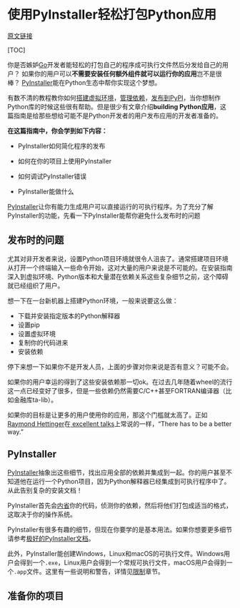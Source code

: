 # 使用PyInstaller轻松打包Python应用
[原文链接](https://realpython.com/pyinstaller-python/)

[TOC]

你是否嫉妒[Go](https://realpython.com/pyinstaller-python/)开发者能轻松的打包自己的程序成可执行文件然后分发给自己的用户？
如果你的用户可以**不需要安装任何额外组件就可以运行你的应用**岂不是很棒？
[PyInstaller](https://pyinstaller.readthedocs.io/en/stable/)能在Python生态中帮你实现这个梦想。

有数不清的教程教你如何[搭建虚拟环境](https://realpython.com/dependency-pitfalls/)，[管理依赖](https://realpython.com/products/managing-python-dependencies/)，[发布到PyPI](https://realpython.com/pypi-publish-python-package/)，当你想制作Python库的时候这些很有帮助。但是很少有文章介绍**building Python应用**，这篇指南是给那些想给可能不是Python开发者的用户发布应用的开发者准备的。

**在这篇指南中，你会学到如下内容：**

* PyInstaller如何简化程序的发布

* 如何在你的项目上使用PyInstaller

* 如何调试PyInstaller错误

* PyInstaller能做什么

[PyInstaller](https://pyinstaller.readthedocs.io/en/stable/)让你有能力生成用户可以直接运行的可执行程序。为了充分了解PyInstaller的功能，先看一下PyInstaller能帮你避免什么发布时的问题

## 发布时的问题

尤其对非开发者来说，设置Python项目环境就很令人沮丧了。通常搭建项目环境从打开一个终端输入一些命令开始，这对大量的用户来说是不可能的。在安装指南深入到虚拟环境、Python版本和大量潜在依赖关系这些复杂细节之前，这个障碍就已经组织了用户。

想一下在一台新机器上搭建Python环境，一般来说要这么做：
* 下载并安装指定版本的Python解释器
* 设置pip
* 设置虚拟环境
* 复制你的代码进来
* 安装依赖

停下来想一下如果你不是开发人员，上面的步骤对你来说是否有意义？可能不会。

如果你的用户幸运的得到了这些安装依赖那一切ok。在过去几年随着wheel的流行这一点已经变好了很多，但是一些依赖仍然需要C/C++甚至FORTRAN编译器（比如金融库ta-lib）。

如果你的目标是让更多的用户使用你的应用，那这个门槛就太高了。正如[Raymond Hettinger](https://mobile.twitter.com/raymondh)在[ excellent talks](https://pyvideo.org/speaker/raymond-hettinger.html)上常说的一样，“There has to be a better way.”

## PyInstaller
[PyInstaller](https://pyinstaller.readthedocs.io/en/stable/)抽象出这些细节，找出应用全部的依赖并集成到一起。你的用户甚至不知道他在运行一个Python项目，因为Python解释器已经集成到可执行程序中了。从此告别复杂的安装文档！

PyInstaller首先会[内省](https://en.wikipedia.org/wiki/Type_introspection)你的代码，侦测你的依赖，然后将他们打包成适当的格式，这取决于你的操作系统。

PyInstaller有很多有趣的细节，但现在你要学的是基本用法。如果你想要更多细节请参考[极好的PyInstaller文档](https://pyinstaller.readthedocs.io/en/stable/operating-mode.html#analysis-finding-the-files-your-program-needs)。

此外，PyInstaller能创建Windows，Linux和macOS的可执行文件。Windows用户会得到一个`.exe`，Linux用户会得到一个常规可执行文件，macOS用户会得到一个`.app`文件。这里有一些说明和警告，详情见[限制]()章节。

## 准备你的项目


